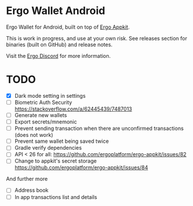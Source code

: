 # Ergo Wallet Android

Ergo Wallet for Android, built on top of [Ergo Appkit](https://github.com/aslesarenko/ergo-appkit).

This is work in progress, and use at your own risk. See releases section for binaries (built on GitHub) and release notes.

Visit the [Ergo Discord](https://discord.gg/kj7s7nb) for more information.


# TODO
- [X] Dark mode setting in settings
- [ ] Biometric Auth Security https://stackoverflow.com/a/62445439/7487013
- [ ] Generate new wallets
- [ ] Export secrets/mnemonic
- [ ] Prevent sending transaction when there are unconfirmed transactions (does not work)
- [ ] Prevent same wallet being saved twice
- [ ] Gradle verify dependencies
- [ ] API < 26 for all: https://github.com/ergoplatform/ergo-appkit/issues/82
- [ ] Change to appkit's secret storage https://github.com/ergoplatform/ergo-appkit/issues/84

And further more
- [ ] Address book
- [ ] In app transactions list and details